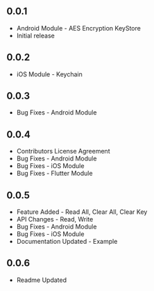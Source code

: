## 0.0.1

- Android Module - AES Encryption KeyStore
- Initial release

## 0.0.2

- iOS Module - Keychain

## 0.0.3

- Bug Fixes - Android Module
## 0.0.4
- Contributors License Agreement
- Bug Fixes - Android Module
- Bug Fixes - iOS Module
- Bug Fixes - Flutter Module

## 0.0.5
- Feature Added - Read All, Clear All, Clear Key
- API Changes - Read, Write
- Bug Fixes - Android Module
- Bug Fixes - iOS Module
- Documentation Updated - Example

## 0.0.6
- Readme Updated
